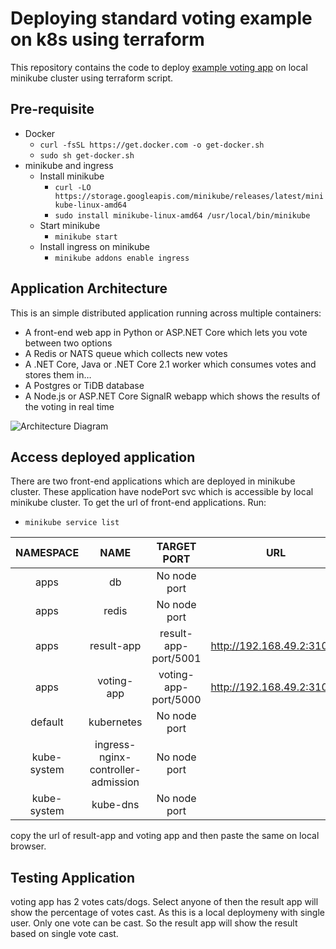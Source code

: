 # Deploying standard voting example on k8s using terraform

This repository contains the code to deploy [example voting app](https://github.com/dockersamples/example-voting-app) on local minikube cluster using terraform script.

## Pre-requisite
- Docker
  - `curl -fsSL https://get.docker.com -o get-docker.sh`
  - `sudo sh get-docker.sh`
- minikube and ingress
  - Install minikube
    - `curl -LO https://storage.googleapis.com/minikube/releases/latest/minikube-linux-amd64`
    - `sudo install minikube-linux-amd64 /usr/local/bin/minikube`
  - Start minikube
    - `minikube start`
  - Install ingress on minikube
    - `minikube addons enable ingress`

## Application Architecture
This is an simple distributed application running across multiple containers:
- A front-end web app in Python or ASP.NET Core which lets you vote between two options
- A Redis or NATS queue which collects new votes
- A .NET Core, Java or .NET Core 2.1 worker which consumes votes and stores them in…
- A Postgres or TiDB database
- A Node.js or ASP.NET Core SignalR webapp which shows the results of the voting in real time

![Architecture Diagram](https://raw.githubusercontent.com/dockersamples/example-voting-app/master/architecture.png)

## Access deployed application

There are two front-end applications which are deployed in minikube cluster. These application have nodePort svc which is accessible by local minikube cluster.
To get the url of front-end applications. Run:
- `minikube service list`


|  NAMESPACE  |                NAME                |     TARGET PORT      |            URL            |
| :---------: | :--------------------------------: | :------------------: | :-----------------------: |
| apps        | db                                 | No node port         |
| apps        | redis                              | No node port         |
| apps        | result-app                         | result-app-port/5001 | http://192.168.49.2:31001 |
| apps        | voting-app                         | voting-app-port/5000 | http://192.168.49.2:31000 |
| default     | kubernetes                         | No node port         |
| kube-system | ingress-nginx-controller-admission | No node port         |
| kube-system | kube-dns                           | No node port         |


copy the url of result-app and voting app and then paste the same on local browser.

## Testing Application
voting app has 2 votes cats/dogs. Select anyone of then the result app will show the percentage of votes cast.
As this is a local deploymeny with single user. Only one vote can be cast. So the result app will show the result based on single vote cast.
